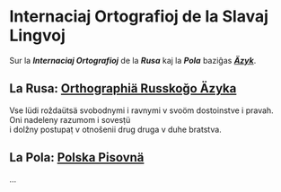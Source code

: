# Internaciaj Ortografioj de la Slavaj Lingvoj

Sur la ***Internaciaj Ortografioj*** de la ***Rusa*** kaj la ***Pola*** baziĝas [***Äzyk***](../jazyk.md).

## La Rusa: [Orthographiä Russkoğo Äzyka](ru.md)

Vse lüdi roẑdaütsä svobodnymi i ravnymi v svoöm dostoinstve i pravah.  
Oni nadeleny razumom i sovesṭü  
i dolẑny postupaṭ v otnoŝenii drug druga v duhe bratstva.

## La Pola: [Polska Pisovnä](pl.md)

…